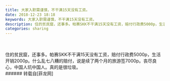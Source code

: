 ```yaml
---
title: 大家入职需谨慎，不干满15天没有工资。
date: 2018-12-23 18:18
keywords: 大家入职需谨慎，不干满15天没有工资。
description: 住的贫民窟，还事多。帕赛SKK不干满15天没有工资，赔付行政费5000p，生活开销2000p。什么乱七八糟的赔付，说是续了两个月的旅游签7000p。丧尽良心，中国人坑中国人。真的是很垃圾。
categories: sharing
---
```

<td class="t_f" id="postmessage_2540726">

<br/>
<br/>
住的贫民窟，还事多。帕赛SKK不干满15天没有工资，赔付行政费5000p，生活开销2000p。什么乱七八糟的赔付，说是续了两个月的旅游签7000p。丧尽良心，中国人坑中国人。真的是很垃圾。<br/>
</td>
###### 转载自[菲龙网]